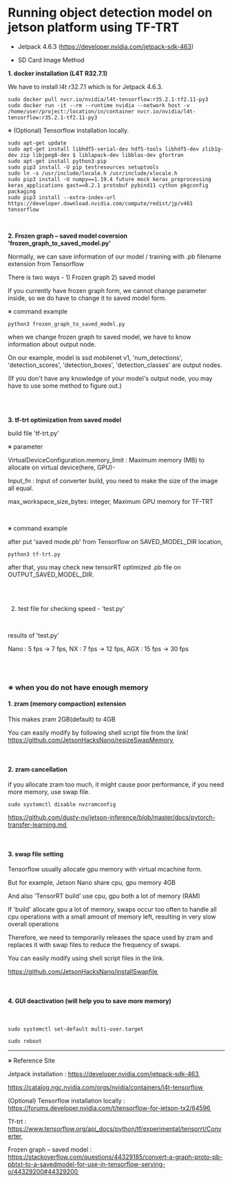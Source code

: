 # Running object detection model on jetson platform using TF-TRT

- Jetpack 4.6.3 (https://developer.nvidia.com/jetpack-sdk-463) 

- SD Card Image Method 

**1. docker installation (L4T R32.7.1)**

We have to install l4t r32.7.1 which is for Jetpack 4.6.3. 
```
sudo docker pull nvcr.io/nvidia/l4t-tensorflow:r35.2.1-tf2.11-py3 
sudo docker run -it --rm --runtime nvidia --network host -v /home/user/project:/location/in/container nvcr.io/nvidia/l4t-tensorflow:r35.2.1-tf2.11-py3 
```
 

  

 ※ (Optional) Tensorflow installation locally.
```
sudo apt-get update 
sudo apt-get install libhdf5-serial-dev hdf5-tools libhdf5-dev zlib1g-dev zip libjpeg8-dev $ liblapack-dev libblas-dev gfortran
sudo apt-get install python3-pip 
sudo pip3 install -U pip testresources setuptools 
sudo ln -s /usr/include/locale.h /usr/include/xlocale.h 
sudo pip3 install -U numpy==1.19.4 future mock keras_preprocessing keras_applications gast==0.2.1 protobuf pybind11 cython pkgconfig packaging 
sudo pip3 install --extra-index-url https://developer.download.nvidia.com/compute/redist/jp/v461 tensorflow 
```
 
<br/>
 

**2. Frozen graph – saved model coversion 'frozen_graph_to_saved_model.py'**

Normally, we can save information of our model / training with .pb filename extension from Tensorflow 

There is two ways - 1) Frozen graph 2) saved model

If you currently have frozen graph form, we cannot change parameter inside, so we do have to change it to saved model form.

※ command example

```
python3 frozen_graph_to_saved_model.py
```

when we change frozen graph to saved model, we have to know information about output node.  

On our example, model is ssd mobilenet v1, 'num_detections', 'detection_scores', 'detection_boxes', 'detection_classes' are output nodes.

(If you don't have any knowledge of your model's output node, you may have to use some method to figure out.)

 <br/><br/>

**3. tf-trt optimization from saved model**

build file 'tf-trt.py'

※ parameter

VirtualDeviceConfiguration.memory_limit : Maximum memory (MB) to allocate on virtual device(here, GPU)-

Input_fn : Input of converter build, you need to make the size of the image all equal. 

max_workspace_size_bytes: integer, Maximum GPU memory for TF-TRT

<br/>

※ command example

after put 'saved mode.pb' from Tensorflow on SAVED_MODEL_DIR location,  
```
python3 tf-trt.py
```
after that, you may check new tensorRT optimized .pb file on OUTPUT_SAVED_MODEL_DIR. 

  <br/><br/>

2. test file for checking speed - 'test.py' 

<br/>

results of 'test.py'

Nano : 5 fps -> 7 fps, NX : 7 fps -> 12 fps, AGX : 15 fps -> 30 fps 
 
<br/><br/>

### ※ when you do not have enough memory

#### 1. zram (memory compaction) extension

This makes zram 2GB(default) to 4GB  

You can easily modify by following shell script file from the link!
 	
https://github.com/JetsonHacksNano/resizeSwapMemory  

<br/>

#### 2. zram cancellation

if you allocate zram too much, it might cause poor performance, if you need more memory, use swap file.
  
```
sudo systemctl disable nvzramconfig  
```
https://github.com/dusty-nv/jetson-inference/blob/master/docs/pytorch-transfer-learning.md  

<br/>

#### 3. swap file setting

Tensorflow usually allocate gpu memory with virtual mcachine form.

But for example, Jetson Nano share cpu, gpu memory 4GB  

And also 'TensorRT build' use cpu, gpu both a lot of memory (RAM)  

If 'build' allocate gpu a lot of memory, swaps occur too often to handle all cpu operations with a small amount of memory left, resulting in very slow overall operations  

Therefore, we need to temporarily releases the space used by zram and replaces it with swap files to reduce the frequency of swaps.  

You can easily modify using shell script files in the link.
 	 

https://github.com/JetsonHacksNano/installSwapfile  

<br/>

#### 4. GUI deactivation (will help you to save more memory)
  
```
sudo systemctl set-default multi-user.target  

sudo reboot  
```
 

 ---

※ Reference Site

Jetpack installation : https://developer.nvidia.com/jetpack-sdk-463  

https://catalog.ngc.nvidia.com/orgs/nvidia/containers/l4t-tensorflow  

(Optional) Tensorflow installation locally : https://forums.developer.nvidia.com/t/tensorflow-for-jetson-tx2/64596  

Tf-trt : https://www.tensorflow.org/api_docs/python/tf/experimental/tensorrt/Converter  

Frozen graph – saved model : https://stackoverflow.com/questions/44329185/convert-a-graph-proto-pb-pbtxt-to-a-savedmodel-for-use-in-tensorflow-serving-o/44329200#44329200  
